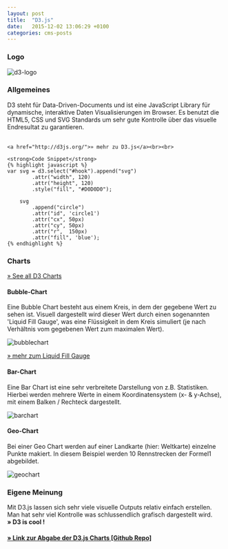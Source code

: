 ```yaml
---
layout: post
title:  "D3.js"
date:   2015-12-02 13:06:29 +0100
categories: cms-posts
---
```


<h3>Logo</h3>

<img src="../../../../assets/d3.png" alt="d3-logo">

<h3>Allgemeines</h3>

<p>
	D3 steht für Data-Driven-Documents und ist eine JavaScript Library für dynamische, interaktive Daten Visualisierungen im Browser. Es benutzt die HTML5, CSS und SVG Standards um sehr gute Kontrolle über das visuelle Endresultat zu garantieren.<br><br>

	<a href="http://d3js.org/">» mehr zu D3.js</a><br><br>

	<strong>Code Snippet</strong>
	{% highlight javascript %}
	var svg = d3.select("#hook").append("svg")
        	.attr("width", 120)
        	.attr("height", 120)
        	.style("fill", "#D0D0D0");

        svg
        	.append("circle")
        	.attr("id", 'circle1')          
        	.attr("cx", 50px)  
        	.attr("cy", 50px)          
        	.attr("r",  150px)   
        	.attr("fill", 'blue'); 
    {% endhighlight %}
</p>


<h3>Charts</h3>

<p>
	<a href="https://github.com/mbostock/d3/wiki/Gallery">» See all D3 Charts</a>
</p>

<h4>Bubble-Chart</h4>
<p>
	Eine Bubble Chart besteht aus einem Kreis, in dem der gegebene Wert zu sehen ist. Visuell dargestellt wird dieser Wert durch einen sogenannten 'Liquid Fill Gauge', was eine Flüssigkeit in dem Kreis simuliert (je nach Verhältnis vom gegebenen Wert zum maximalen Wert).
</p>

<img src="../../../../assets/bubblechart.gif" alt="bubblechart" class="charts">

<p>
	<a href="http://bl.ocks.org/brattonc/5e5ce9beee483220e2f6">» mehr zum Liquid Fill Gauge</a>
</p>

<h4>Bar-Chart</h4>

<p>
	Eine Bar Chart ist eine sehr verbreitete Darstellung von z.B. Statistiken. Hierbei werden mehrere Werte in einem Koordinatensystem (x- & y-Achse), mit einem Balken / Rechteck dargestellt.
</p>

<img src="../../../../assets/barchart.png" alt="barchart" class="charts">

<h4>Geo-Chart</h4>

<p>
	Bei einer Geo Chart werden auf einer Landkarte (hier: Weltkarte) einzelne Punkte makiert. In diesem Beispiel werden 10 Rennstrecken der Formel1 abgebildet.
</p>

<img src="../../../../assets/geochart.png" alt="geochart" class="charts">

<h3>Eigene Meinung</h3>

<p>
	Mit D3.js lassen sich sehr viele visuelle Outputs relativ einfach erstellen. Man hat sehr viel Kontrolle was schlussendlich grafisch dargestellt wird.<br>
	<strong>» D3 is cool !</strong>
</p>

<h4><a href="https://github.com/magdawi/assignment-frontend/tree/master/06-diagrams">» Link zur Abgabe der D3.js Charts [Github Repo]</a></h4>
